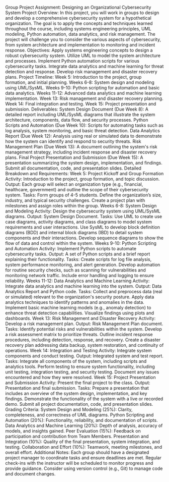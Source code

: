 Group Project Assignment: Designing an Organizational Cybersecurity System
Project Overview:
In this project, you will work in groups to design and develop a comprehensive cybersecurity system for a hypothetical organization. The goal is to apply the concepts and techniques learned throughout the course, including systems engineering principles, UML modeling, Python automation, data analytics, and risk management. The project will challenge you to consider the various aspects of cybersecurity, from system architecture and implementation to monitoring and incident response.
Objectives:
Apply systems engineering concepts to design a robust cybersecurity system.
Utilize UML to model the system architecture and processes.
Implement Python automation scripts for various cybersecurity tasks.
Integrate data analytics and machine learning for threat detection and response.
Develop risk management and disaster recovery plans.
Project Timeline:
Week 5: Introduction to the project, group formation, and initial planning.
Weeks 6-8: System design and modeling using UML/SysML.
Weeks 9-10: Python scripting for automation and basic data analytics.
Weeks 11-12: Advanced data analytics and machine learning implementation.
Week 13: Risk management and disaster recovery planning.
Week 14: Final integration and testing.
Week 15: Project presentation and submission.
Deliverables:
System Design Document (Due Week 8): A detailed report including UML/SysML diagrams that illustrate the system architecture, components, data flow, and security processes.
Python Scripts and Automation (Due Week 10): Scripts for automating tasks such as log analysis, system monitoring, and basic threat detection.
Data Analytics Report (Due Week 12): Analysis using real or simulated data to demonstrate how the system can identify and respond to security threats.
Risk Management Plan (Due Week 13): A document outlining the system's risk management strategy, including incident response and disaster recovery plans.
Final Project Presentation and Submission (Due Week 15): A presentation summarizing the system design, implementation, and findings. Submit all documentation, code, and presentation slides.
Detailed Breakdown and Requirements:
Week 5: Project Kickoff and Group Formation
Activity: Introduction to the project, group formation, and topic discussion.
Output: Each group will select an organization type (e.g., financial, healthcare, government) and outline the scope of their cybersecurity system.
Tasks:
Form groups of 4-5 students.
Define the organization’s size, industry, and typical security challenges.
Create a project plan with milestones and assign roles within the group.
Weeks 6-8: System Design and Modeling
Activity: Design the cybersecurity system using UML/SysML diagrams.
Output: System Design Document.
Tasks:
Use UML to create use case diagrams, activity diagrams, and class diagrams to model system requirements and user interactions.
Use SysML to develop block definition diagrams (BDD) and internal block diagrams (IBD) to detail system components and their interactions.
Develop sequence diagrams to show the flow of data and control within the system.
Weeks 9-10: Python Scripting and Automation
Activity: Implement Python scripts to automate cybersecurity tasks.
Output: A set of Python scripts and a brief report explaining their functionality.
Tasks:
Create scripts for log file analysis, system performance monitoring, and alert generation.
Develop automation for routine security checks, such as scanning for vulnerabilities and monitoring network traffic.
Include error handling and logging to ensure reliability.
Weeks 11-12: Data Analytics and Machine Learning
Activity: Integrate data analytics and machine learning into the system.
Output: Data Analytics Report and Python code.
Tasks:
Collect and preprocess data (real or simulated) relevant to the organization's security posture.
Apply data analytics techniques to identify patterns and anomalies in the data.
Implement basic machine learning models (e.g., anomaly detection) to enhance threat detection capabilities.
Visualize findings using plots and dashboards.
Week 13: Risk Management and Disaster Recovery
Activity: Develop a risk management plan.
Output: Risk Management Plan document.
Tasks:
Identify potential risks and vulnerabilities within the system.
Develop a risk assessment matrix to prioritize threats.
Outline incident response procedures, including detection, response, and recovery.
Create a disaster recovery plan addressing data backup, system restoration, and continuity of operations.
Week 14: Integration and Testing
Activity: Integrate system components and conduct testing.
Output: Integrated system and test report.
Tasks:
Integrate all components of the system, including scripts and analytics tools.
Perform testing to ensure system functionality, including unit testing, integration testing, and security testing.
Document any issues encountered and how they were resolved.
Week 15: Project Presentation and Submission
Activity: Present the final project to the class.
Output: Presentation and final submission.
Tasks:
Prepare a presentation that includes an overview of the system design, implementation, and key findings.
Demonstrate the functionality of the system with a live or recorded demo.
Submit all project documentation, code, and presentation slides.
Grading Criteria:
System Design and Modeling (25%): Clarity, completeness, and correctness of UML diagrams.
Python Scripting and Automation (20%): Functionality, reliability, and documentation of scripts.
Data Analytics and Machine Learning (20%): Depth of analysis, accuracy of models, and insights gained.
Peer Evaluation (15%): Feedback on participation and contribution from Team Members.
Presentation and Integration (10%): Quality of the final presentation, system integration, and testing.
Collaboration and Effort (10%): Teamwork, meeting milestones, and overall effort.
Additional Notes:
Each group should have a designated project manager to coordinate tasks and ensure deadlines are met.
Regular check-ins with the instructor will be scheduled to monitor progress and provide guidance.
Consider using version control (e.g., Git) to manage code and document changes.
